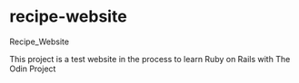 # recipe-website
Recipe_Website

This project is a test website in the process to learn Ruby on Rails with The Odin Project